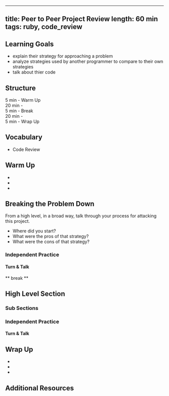 
---
title: Peer to Peer Project Review
length: 60 min
tags: ruby, code_review
---  


## Learning Goals  
* explain their strategy for approaching a problem
* analyze strategies used by another programmer to compare to their own strategies
* talk about thier code 

## Structure  
5 min - Warm Up  
20 min -   
5 min - Break  
20 min -  
5 min - Wrap Up

## Vocabulary  
* Code Review

## Warm Up  
*   
*
*

## Breaking the Problem Down 
From a high level, in a broad way, talk through your process for attacking this project. 
* Where did you start? 
* What were the pros of that strategy?
* What were the cons of that strategy?  
####   

### Independent Practice  

#### Turn & Talk  
  

** break **

## High Level Section 
### Sub Sections

### Independent Practice

#### Turn & Talk  


## Wrap Up  
* 
* 
* 


## Additional Resources
